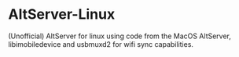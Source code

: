 # AltServer-Linux
(Unofficial) AltServer for linux using code from the MacOS AltServer, libimobiledevice and usbmuxd2 for wifi sync capabilities.
